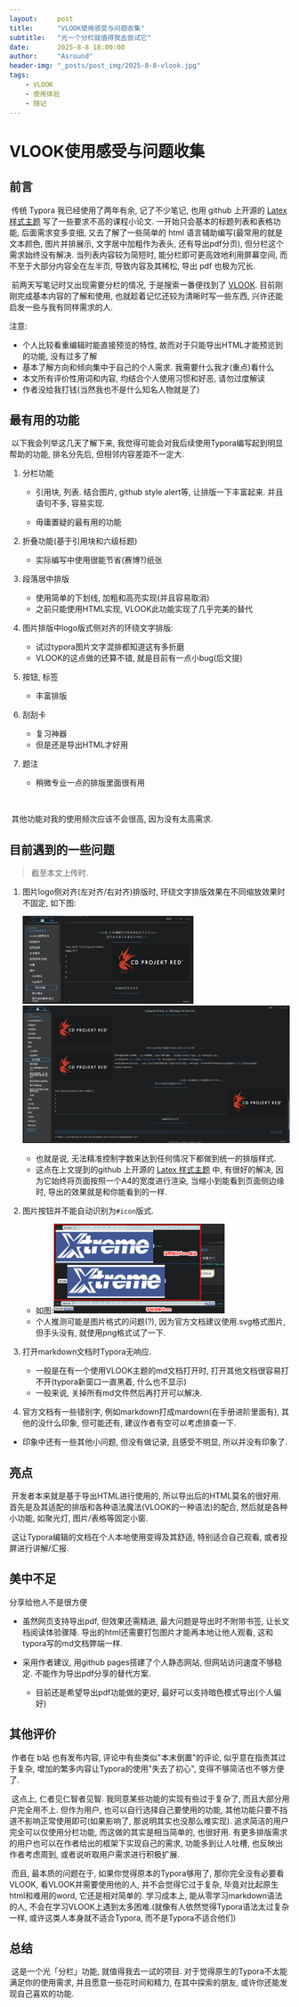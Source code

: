 ```yaml
---
layout:     post
title:      "VLOOK使用感受与问题收集"
subtitle:   "光一个分栏就值得我去尝试它"
date:       2025-8-8 18:00:00
author:     "Asround"
header-img: "_posts/post_img/2025-8-8-vlook.jpg"
tags:
    - VLOOK
    - 使用体验
    - 随记
---
```


# VLOOK使用感受与问题收集

## 前言

​	传统 Typora 我已经使用了两年有余, 记了不少笔记, 也用 github 上开源的 [Latex 样式主题](https://github.com/Keldos-Li/typora-latex-theme) 写了一些要求不高的课程小论文. 一开始只会基本的标题列表和表格功能, 后面需求变多变细, 又去了解了一些简单的 html 语言辅助编写(最常用的就是文本颜色, 图片并排展示, 文字居中加粗作为表头, 还有导出pdf分页), 但分栏这个需求始终没有解决. 当列表内容较为简短时, 能分栏即可更高效地利用屏幕空间, 而不至于大部分内容全在左半页, 导致内容及其稀松, 导出 pdf 也极为冗长.

​	前两天写笔记时又出现需要分栏的情况, 于是搜索一番便找到了 [VLOOK](https://madmaxchow.github.io/VLOOK/). 目前刚刚完成基本内容的了解和使用, 也就趁着记忆还较为清晰时写一些东西, 兴许还能启发一些与我有同样需求的人.

注意:

- 个人比较看重编辑时能直接预览的特性, 故而对于只能导出HTML才能预览到的功能, 没有过多了解
- 基本了解方向和倾向集中于自己的个人需求. 我需要什么我才(重点)看什么
- 本文所有评价性用词和内容, 均结合个人使用习惯和好恶, 请勿过度解读
- 作者没给我打钱(当然我也不是什么知名人物就是了)

## 最有用的功能

​	以下我会列举这几天了解下来, 我觉得可能会对我后续使用Typora编写起到明显帮助的功能, 排名分先后, 但相邻内容差距不一定大.

1. 分栏功能

   - 引用块, 列表. 结合图片, github style alert等, 让排版一下丰富起来. 并且语句不多, 容易实现.

   - 毋庸置疑的最有用的功能

2. 折叠功能(基于引用块和六级标题)

   - 实际编写中使用很能节省(赛博?)纸张

3. 段落居中排版

   - 使用简单的下划线, 加粗和高亮实现(并且容易取消)
   - 之前只能使用HTML实现, VLOOK此功能实现了几乎完美的替代

4. 图片排版中logo版式侧对齐的环绕文字排版:

   - 试过typora图片文字混排都知道这有多折磨
   - VLOOK的这点做的还算不错, 就是目前有一点小bug(后文提)

5. 按钮, 标签

   - 丰富排版

6. 刮刮卡

   - 复习神器
   - 但是还是导出HTML才好用

7. 题注

   - 稍微专业一点的排版里面很有用

​	

​	其他功能对我的使用频次应该不会很高, 因为没有太高需求.

## 目前遇到的一些问题

> 截至本文上传时.

1. 图片logo侧对齐(左对齐/右对齐)排版时, 环绕文字排版效果在不同缩放效果时不固定, 如下图:

   <img src="_posts/assets/VLOOKfeeling.assets/PixPin_2025-08-08_18-46-57.jpg" alt="PixPin_2025-08-08_18-46-57" style="zoom:30%;" />![PixPin_2025-08-08_18-47-24](_posts/assets/VLOOKfeeling.assets/PixPin_2025-08-08_18-47-24.jpg)

   - 也就是说, 无法精准控制字数来达到任何情况下都做到统一的排版样式.
   - 这点在上文提到的github 上开源的 [Latex 样式主题](https://github.com/Keldos-Li/typora-latex-theme) 中, 有很好的解决, 因为它始终将页面按照一个A4的宽度进行渲染, 当缩小到能看到页面侧边缘时, 导出的效果就是和你能看到的一样.

2. 图片按钮并不能自动识别为`#icon`版式.

   - 如图:<img src="_posts/assets/VLOOKfeeling.assets/PixPin_2025-08-08_18-59-11.jpg" alt="PixPin_2025-08-08_18-59-11" style="zoom:30%;" />
   - 个人推测可能是图片格式的问题(?), 因为官方文档建议使用.svg格式图片, 但手头没有, 就使用png格式试了一下.

3. 打开markdown文档时Typora无响应.

   - 一般是在有一个使用VLOOK主题的md文档打开时, 打开其他文档很容易打不开(typora新窗口一直黑着, 什么也不显示)
   - 一般来说, 关掉所有md文件然后再打开可以解决.

4. 官方文档有一些错别字, 例如markdown打成mardown(在手册进阶里面有), 其他的没什么印象, 但可能还有, 建议作者有空可以考虑排查一下.



- 印象中还有一些其他小问题, 但没有做记录, 且感受不明显, 所以并没有印象了.

## 亮点

​	开发者本来就是基于导出HTML进行使用的, 所以导出后的HTML莫名的很好用. 首先是及其适配的排版和各种语法魔法(VLOOK的一种语法)的配合, 然后就是各种小功能, 如聚光灯, 图片/表格等固定小窗.

​	这让Typora编辑的文档在个人本地使用变得及其舒适, 特别适合自己观看, 或者投屏进行讲解/汇报.

## 美中不足

分享给他人不是很方便

- 虽然网页支持导出pdf, 但效果还需精进, 最大问题是导出时不附带书签, 让长文档阅读体验骤降. 导出的html还需要打包图片才能再本地让他人观看, 这和typora写的md文档弊端一样.

- 采用作者建议, 用github pages搭建了个人静态网站, 但网站访问速度不够稳定. 不能作为导出pdf分享的替代方案.
  - 目前还是希望导出pdf功能做的更好, 最好可以支持暗色模式导出(个人偏好)

## 其他评价

​	作者在 b站 也有发布内容, 评论中有些类似"本末倒置"的评论, 似乎意在指责其过于复杂, 增加的繁多内容让Typora的使用"失去了初心", 变得不够简洁也不够方便了.

​	这点上, 仁者见仁智者见智. 我同意某些功能的实现有些过于复杂了, 而且大部分用户完全用不上. 但作为用户, 也可以自行选择自己要使用的功能, 其他功能只要不挡道不影响正常使用即可(如果影响了, 那说明其实也没那么难实现). 追求简洁的用户完全可以仅使用分栏功能, 而这做的其实是相当简单的, 也很好用. 有更多排版需求的用户也可以在作者给出的框架下实现自己的需求, 功能多到让人吐槽, 也反映出作者考虑周到, 或者说听取用户需求进行积极扩展.

​	而且, 最本质的问题在于, 如果你觉得原本的Typora够用了, 那你完全没有必要看VLOOK, 看VLOOK并需要使用他的人, 并不会觉得它过于复杂, 毕竟对比起原生html和难用的word, 它还是相对简单的. 学习成本上, 能从零学习markdown语法的人, 不会在学习VLOOK上遇到太多困难.(就像有人依然觉得Typora语法太过复杂一样, 或许这类人本身就不适合Typora, 而不是Typora不适合他们)

## 总结

​	这是一个光「分栏」功能, 就值得我去一试的项目. 对于觉得原生的Typora不太能满足你的使用需求, 并且愿意一些花时间和精力, 在其中探索的朋友, 或许你还能发现自己喜欢的功能.
